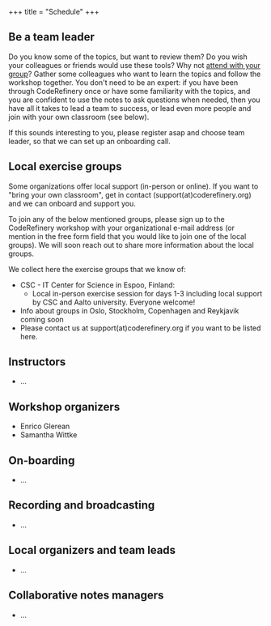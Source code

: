 +++
title = "Schedule"
+++

## Be a team leader

Do you know some of the topics, but want to review them?
Do you wish your colleagues or friends would use these tools?
Why not [attend with your group](@/join.md)?
Gather some colleagues who want to learn the topics and follow the workshop together.
You don't need to be an expert: if you have been through CodeRefinery once or have some familiarity
with the topics, and you are confident to use the notes to ask questions when needed,
then you have all it takes to lead a team to success,
or lead even more people and join with your own classroom (see below).

If this sounds interesting to you, please register asap and choose team leader, 
so that we can set up an onboarding call. 


## Local exercise groups

Some organizations offer local support (in-person or online). 
If you want to "bring your own classroom", get in contact (support(at)coderefinery.org) and we can onboard and support you.

To join any of the below mentioned groups, please sign up to the CodeRefinery workshop with your organizational e-mail address (or mention in the free form field that you would like to join one of the local groups). We will soon reach out to share more information about the local groups. 

We collect here the exercise groups that we know of:
- CSC - IT Center for Science in Espoo, Finland:
    - Local in-person exercise session for days 1-3 including local support by CSC and Aalto university. Everyone welcome!
- Info about groups in Oslo, Stockholm, Copenhagen and Reykjavik coming soon
- Please contact us at support(at)coderefinery.org if you want to be listed here. 




## Instructors

- ...


## Workshop organizers

- Enrico Glerean 
- Samantha Wittke


## On-boarding

- ...



## Recording and broadcasting

- ...


## Local organizers and team leads

- ...


## Collaborative notes managers

- ...
